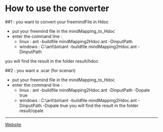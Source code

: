 
# How to use the converter

##1 : you want to convert your freemindFile in Hdoc
- put your freemind file in the mindMapping_to_Hdoc 
- enter the command line :
	- linux : ant -buildfile mindMapping2Hdoc.ant -DinputPath <yourFilename>
	- windows : C:\ant\bin\ant -buildfile mindMapping2Hdoc.ant -DinputPath <yourFilename>

you will find the result in the folder result/hdoc

##2 : you want a .scar (for scenari)
- put your freemind file in the mindMapping_to_Hdoc 
- enter the command line :
	- linux : ant -buildfile mindMapping2Hdoc.ant -DinputPath <yourFilename>  -Dopale true
	- windows : C:\ant\bin\ant -buildfile mindMapping2Hdoc.ant -DinputPath <yourFilename>  -Dopale true
you will find the result in the folder result/opale

-------------------
[Website](https://stph.scenari-community.org/nf29/co/nf29.html)
